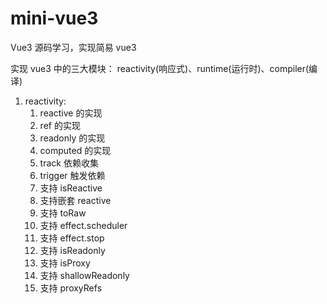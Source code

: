 # mini-vue3

Vue3 源码学习，实现简易 vue3

实现 vue3 中的三大模块：
reactivity(响应式)、runtime(运行时)、compiler(编译)

1. reactivity:
   1. reactive 的实现
   2. ref 的实现
   3. readonly 的实现
   4. computed 的实现
   5. track 依赖收集
   6. trigger 触发依赖
   7. 支持 isReactive
   8. 支持嵌套 reactive
   9. 支持 toRaw
   10. 支持 effect.scheduler
   11. 支持 effect.stop
   12. 支持 isReadonly
   13. 支持 isProxy
   14. 支持 shallowReadonly
   15. 支持 proxyRefs
